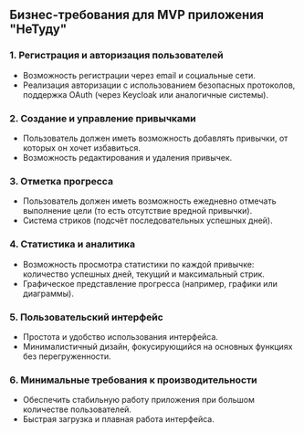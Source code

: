 ## Бизнес-требования для MVP приложения "НеТуду"

### 1. Регистрация и авторизация пользователей
-   Возможность регистрации через email и социальные сети.
-   Реализация авторизации с использованием безопасных протоколов, поддержка OAuth (через Keycloak или аналогичные системы).

### 2. Создание и управление привычками
-   Пользователь должен иметь возможность добавлять привычки, от которых он хочет избавиться.
-   Возможность редактирования и удаления привычек. 

### 3. Отметка прогресса
-   Пользователь должен иметь возможность ежедневно отмечать выполнение цели (то есть отсутствие вредной привычки).
-   Система стриков (подсчёт последовательных успешных дней).

### 4. Статистика и аналитика
-   Возможность просмотра статистики по каждой привычке: количество успешных дней, текущий и максимальный стрик.
-   Графическое представление прогресса (например, графики или диаграммы).

### 5. Пользовательский интерфейс
-   Простота и удобство использования интерфейса.
-   Минималистичный дизайн, фокусирующийся на основных функциях без перегруженности.

### 6. Минимальные требования к производительности
-   Обеспечить стабильную работу приложения при большом количестве пользователей.
-   Быстрая загрузка и плавная работа интерфейса.
